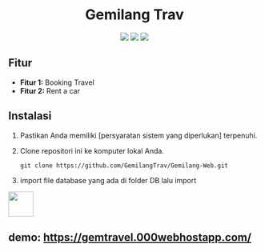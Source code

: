 <!-- Nama Proyek -->
<h1 align="center">Gemilang Trav</h1>

<!-- Deskripsi -->
<!-- <p align="center">
  Ini adalah proyek web yang dibuat untuk [deskripsi proyek Anda]. Tujuan utama proyek ini adalah [jelaskan tujuan utama proyek Anda].
</p> -->

<!-- Tampilan Badge -->
<p align="center">
  <img src="https://img.shields.io/badge/version-v1.0-blue">
  <img src="https://img.shields.io/badge/license-MIT-green">
  <img src="https://img.shields.io/badge/author-Kelompok%20delapan-orange">
</p>

<!-- Tampilan Screenshot/Gambar Proyek -->
<!-- <p align="center">
  <img src="screenshot.png" alt="Screenshot Proyek">
</p> -->

<!-- Fitur -->
## Fitur

- **Fitur 1:** Booking Travel
- **Fitur 2:** Rent a car

<!-- Instalasi -->
## Instalasi

1. Pastikan Anda memiliki [persyaratan sistem yang diperlukan] terpenuhi.
2. Clone repositori ini ke komputer lokal Anda.

   ```shell
   git clone https://github.com/GemilangTrav/Gemilang-Web.git

3. import file database yang ada di folder DB lalu import

<img src="https://media.giphy.com/media/VgCDAzcKvsR6OM0uWg/giphy.gif" width="50">

## demo: https://gemtravel.000webhostapp.com/